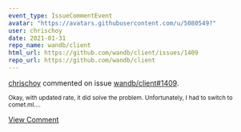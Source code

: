 ```yaml
---
event_type: IssueCommentEvent
avatar: "https://avatars.githubusercontent.com/u/5080549?"
user: chrischoy
date: 2021-01-31
repo_name: wandb/client
html_url: https://github.com/wandb/client/issues/1409
repo_url: https://github.com/wandb/client
---
```


<a href='https://github.com/chrischoy' target='_blank'>chrischoy</a> commented on issue <a href='https://github.com/wandb/client/issues/1409' target='_blank'>wandb/client#1409</a>.

<small>Okay, with updated rate, it did solve the problem. Unfortunately, I had to switch to comet.ml....</small>

<a href='https://github.com/wandb/client/issues/1409' target='_blank'>View Comment</a>